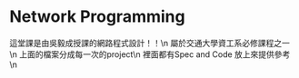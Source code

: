 # Network Programming
這堂課是由吳毅成授課的網路程式設計！！\n
屬於交通大學資工系必修課程之一\n
上面的檔案分成每一次的project\n
裡面都有Spec and Code 放上來提供參考\n

